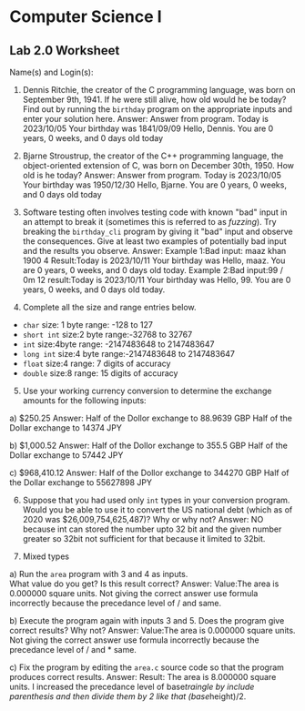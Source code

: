 
# Computer Science I 
## Lab 2.0 Worksheet

Name(s) and Login(s):



1. Dennis Ritchie, the creator of the C programming language,
was born on September 9th, 1941.  If he were still alive,
how old would he be today?  Find out by running the `birthday`
program on the appropriate inputs and enter your solution here.
Answer:
Answer from program.
Today is 2023/10/05
Your birthday was 1841/09/09
Hello, Dennis.  You are 0 years, 0 weeks, and 0 days old today




2. Bjarne Stroustrup, the creator of the C++ programming
language, the object-oriented extension of C, was born on
December 30th, 1950.  How old is he today?
Answer:
Answer from program.
Today is 2023/10/05
Your birthday was 1950/12/30
Hello, Bjarne.  You are 0 years, 0 weeks, and 0 days old today




3. Software testing often involves testing code with known
"bad" input in an attempt to break it (sometimes this is
referred to as *fuzzing*).  Try breaking the `birthday_cli`
program by giving it "bad" input and observe the consequences.
Give at least two examples of potentially bad input and the
results you observe.
Answer:
Example 1:Bad input: maaz khan 1900 4 
Result:Today is 2023/10/11
Your birthday was 
Hello, maaz.  You are 0 years, 0 weeks, and 0 days old today.
Example 2:Bad input:99 / 0m 12
result:Today is 2023/10/11
Your birthday was 
Hello, 99.  You are 0 years, 0 weeks, and 0 days old today.





4. Complete all the size and range entries below.

* `char`
  size: 1 byte
  range: -128 to 127
* `short int`
  size:2 byte
  range:-32768 to 32767
* `int`
  size:4byte
  range: -2147483648 to 2147483647
* `long int`
  size:4 byte
  range:-2147483648 to  2147483647
* `float`
  size:4
  range: 7 digits of accuracy
* `double`
  size:8
  range: 15 digits of accuracy


5. Use your working currency conversion to determine
the exchange amounts for the following inputs:

  a) $250.25
  Answer:
  Half of the Dollor exchange to 88.9639 GBP
  Half of the Dollar exchange to 14374 JPY

  b) $1,000.52
  Answer:
  Half of the Dollor exchange to 355.5 GBP
  Half of the Dollar exchange to 57442 JPY


  c) $968,410.12
  Answer:
  Half of the Dollor exchange to 344270 GBP
  Half of the Dollar exchange to 55627898 JPY




6. Suppose that you had used only `int` types
in your conversion program.  Would you be able
to use it to convert the US national debt
(which as of 2020 was \$26,009,754,625,487)?
Why or why not?
Answer: NO because int can stored the number upto 32 bit and the given number greater so 32bit not sufficient for that because it limited to 32bit.




7. Mixed types

a) Run the `area` program with 3 and 4 as inputs.  
What value do you get?  Is this result correct?
Answer:
Value:The area is 0.000000 square units.
Not giving the correct answer use formula incorrectly because the precedance level of / and same.

b) Execute the program again with inputs 3 and 5.
Does the program give correct results?  Why not?
Answer:
Value:The area is 0.000000 square units.
Not giving the correct answer use formula incorrectly because the precedance level of / and * same.


c) Fix the program by editing the `area.c` source
code so that the program produces correct results.
Answer:
Result:
The area is 8.000000 square units.
I increased the precedance level of base*traingle by include parenthesis and then divide them by 2 like that (base*height)/2.